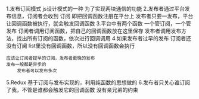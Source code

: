1.发布订阅模式
    js设计模式的一种
        为了实现两块通信的功能
2.发布者通过平台发布信息，订阅者会收到
    订阅
        即把回调函数注册在平台上
        发布者只要一发布，平台让回调函数被执行，就会触发回调函数
3.平台中有两个函数
    一个管订阅，一个管发布
    订阅者调用订阅函数，把自己的回调函数放在这里保存
    发布者调用发布方法，找出所有订阅的函数，依次进行回调调用
4.如果发布者过早的发布
    订阅者还没有订阅
        list里没有回调函数，所以没有回调函数会执行

    应该让订阅者提早的订阅，发布者更晚的发布
    发布一般都是异步的
        发布者可以发布多次
5.Redux
    基于订阅与发布实现的，利用纯函数的思想做的
6.发布者只关心谁订阅了我，不管是谁都会触发它的回调函数
    没有亲兄弟的约束